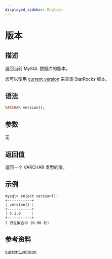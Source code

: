 ```yaml
---
displayed_sidebar: English
---
```


# 版本

## 描述

返回当前 MySQL 数据库的版本。

您可以使用 [current_version](current_version.md) 来查询 StarRocks 版本。

## 语法

```Haskell
VARCHAR version();
```

## 参数

无

## 返回值

返回一个 VARCHAR 类型的值。

## 示例

```Plain
mysql> select version();
+-----------+
| version() |
+-----------+
| 5.1.0     |
+-----------+
1 行在集合中 (0.00 秒)
```

## 参考资料

[current_version](../utility-functions/current_version.md)